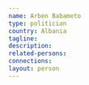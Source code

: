 ```yaml
---
name: Arben Babameto
type: politician
country: Albania
tagline:
description:
related-persons:
connections:
layout: person
---
```

